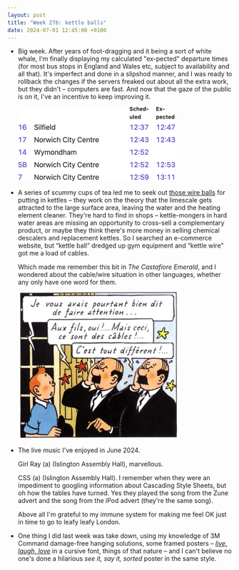 ```yaml
---
layout: post
title: "Week 276: kettle balls"
date: 2024-07-01 12:45:00 +0100
---
```


- Big week. After years of foot-dragging and it being a sort of white whale, I'm finally displaying my calculated "ex-pected" departure times (for most bus stops in England and Wales etc, subject to availability and all that). It's imperfect and done in a slipshod manner, and I was ready to rollback the changes if the servers freaked out about all the extra work, but they didn't – computers are fast. And now that the gaze of the public is on it, I've an incentive to keep improving it.

  <img src="/images/2024-07-01-finally.png" alt="" width="352" height="167">

- A series of scummy cups of tea led me to seek out [those wire balls](https://www.galaxus.de/en/page/will-this-wire-wool-ring-save-your-kettle-from-limescale-25989) for putting in kettles –
  they work on the theory that the limescale gets attracted to the large surface area,
  leaving the water and the heating element cleaner.
  They're hard to find in shops – kettle-mongers in hard water areas are missing an opportunity to cross-sell a complementary product, or maybe they think there's more money in selling chemical descalers and replacement kettles.
  So I searched an e-commerce website, but “kettle ball” dredged up gym equipment and “kettle wire” got me a load of cables.

  Which made me remember this bit in <cite>The Castafiore Emerald</cite>, and I wondered about the cable/wire situation in other languages, whether any only have one word for them.

  <img src="/images/2024-07-01-fils-cables.png" alt="I told to look out for the cables! The cables, yes. But these were wires. Entirely different!" width="358" height="329">

- The live music I've enjoyed in June 2024.

  Girl Ray (a) (Islington Assembly Hall), marvellous.

  CSS (a) (Islington Assembly Hall). I remember when they were an impediment to googling information about Cascading Style Sheets, but oh how the tables have turned.
  Yes they played the song from the Zune advert and the song from the iPod advert (they're the same song).

  Above all I'm grateful to my immune system for making me feel OK just in time to go to leafy leafy London.

- One thing I did last week was take down, using my knowledge of 3M Command damage-free hanging solutions, some framed posters – [_live, laugh, love_](https://en.wikipedia.org/wiki/Live,_Laugh,_Love) in a cursive font, things of that nature –
  and I can't believe no one's done a hilarious _see it, say it, sorted_ poster in the same style.
